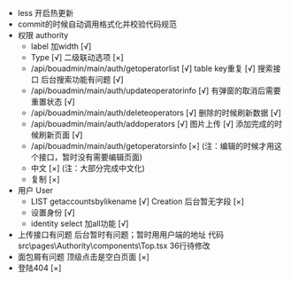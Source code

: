 - less 开启热更新
- commit的时候自动调用格式化并校验代码规范
- 权限  authority 
  - label 加width [√]
  - Type [√]
    二级联动选项  [×]
  - /api/bouadmin/main/auth/getoperatorlist       [√]
    table key重复 [√]
    搜索接口  后台搜索功能有问题                   [√]
  - /api/bouadmin/main/auth/updateoperatorinfo    [√]
    有弹窗的取消后需要重置状态  [√]
  - /api/bouadmin/main/auth/deleteoperators       [√]
    删除的时候刷新数据  [√]
  - /api/bouadmin/main/auth/addoperators           [√]
    图片上传 [√]
    添加完成的时候刷新页面 [√]
  - /api/bouadmin/main/auth/getoperatorsinfo      [×]
    (注：编辑的时候才用这个接口，暂时没有需要编辑页面)
  - 中文   [×]
    (注：大部分完成中文化)
  - 复制    [×]
- 用户 User
  - LIST    getaccountsbylikename    [√]
      Creation 后台暂无字段  [×]
  - 设置身份                       [√]
  - identity select 加all功能      [√]
- 上传接口有问题
  后台暂时有问题；暂时用用户端的地址 代码 src\pages\Authority\components\Top.tsx 36行待修改
- 面包屑有问题  顶级点击是空白页面   [×]
- 登陆404 [×]